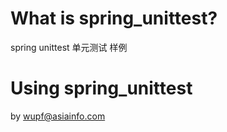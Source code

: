 # What is spring_unittest?

spring unittest 单元测试 样例


# Using spring_unittest

by wupf@asiainfo.com
